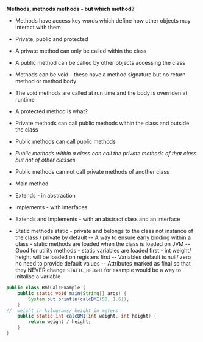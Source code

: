 __Methods, methods methods - but which method?__

- Methods have access key words which define how other objects may interact with them
- Private, public and protected
- A private method can only be called within the class
- A public method can be called by other objects accessing the class
- Methods can be void - these have a method signature but no return method or method body
- The void methods are called at run time and the body is overriden at runtime
- A protected method is what?

- Private methods can call public methods within the class and outside the class
- Public methods can call public methods
- *Public methods within a class can call the private methods of that class but not of other classes*
- Public methods can not call private methods of another class
- Main method
- Extends - in abstraction
- Implements - with interfaces
- Extends and Implements - with an abstract class and an interface
- Static methods static - private and belongs to the class not instance of the class / private by default
    -- A way to ensure early binding within a class - static methods are loaded when the class is loaded on JVM
    -- Good for utility methods - static variables are loaded first - int weight/ height will be loaded on registers first
    -- Variables default is null/ zero no need to provide default values
    -- Attributes marked as final so that they NEVER change `STATIC_HEIGHT` for example would be a way to initalise a variable

```java
public class BmiCalcExample {
    public static void main(String[] args) {
        System.out.println(calcBMI(50, 1.6));
    }
//  weight in kilograms/ height in meters
    public static int calcBMI(int weight, int height) {
        return weight / height;
    }
}
```
